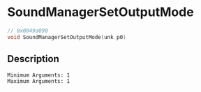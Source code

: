 # SoundManagerSetOutputMode
```c
// 0x0049a090
void SoundManagerSetOutputMode(unk p0)
```
## Description
```
Minimum Arguments: 1
Maximum Arguments: 1
```
